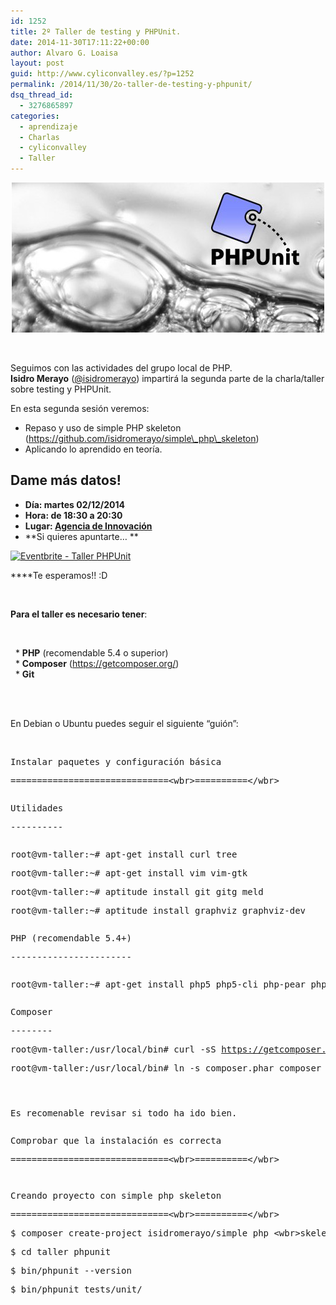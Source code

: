 ```yaml
---
id: 1252
title: 2º Taller de testing y PHPUnit.
date: 2014-11-30T17:11:22+00:00
author: Alvaro G. Loaisa
layout: post
guid: http://www.cyliconvalley.es/?p=1252
permalink: /2014/11/30/2o-taller-de-testing-y-phpunit/
dsq_thread_id:
  - 3276865897
categories:
  - aprendizaje
  - Charlas
  - cyliconvalley
  - Taller
---
```

<div style="text-align: center;">
  <img class="aligncenter size-full wp-image-1232" title="phpunit-post copia" src="/assets/2014/11/phpunit-post-copia.jpg" alt="" width="500" height="240" />
</div>

&nbsp;

<div>
  Seguimos con las actividades del grupo local de PHP.
</div>

<div>
  <strong>Isidro Merayo</strong> (<a href="https://twitter.com/isidromerayo" target="_blank">@isidromerayo</a>) impartirá la segunda parte de la charla/taller sobre testing y PHPUnit.
</div>

En esta segunda sesión veremos:

  * Repaso y uso de simple PHP skeleton (https://github.com/isidromerayo/simple\_php\_skeleton)
  * Aplicando lo aprendido en teoría.

## Dame más datos!

  * **Día: martes 02/12/2014**
  * **Hora: de 18:30 a 20:30**
  * **Lugar: <a href="http://www.valladolidadelante.es/lang/agencia/?refbol=agencia&refsec=agencia_donde-estamos" target="_blank">Agencia de Innovación</a>**
  * **Si quieres apuntarte&#8230; **

<a title="PHPUnit" href="http://www.eventbrite.es/e/entradas-charlataller-phpunit-segunda-sesion-14488460375" target="_blank"><img src="http://www.eventbrite.com/custombutton?eid=3724377714" alt="Eventbrite - Taller PHPUnit" /></a>

****Te esperamos!! :D

&nbsp;

<div>
  <strong>Para el taller es necesario tener</strong>:
</div>

&nbsp;

<div>
    * <strong>PHP</strong> (recomendable 5.4 o superior)
</div>

<div>
    * <strong>Composer</strong> (<a href="https://getcomposer.org/" target="_blank">https://getcomposer.org/</a>)
</div>

<div>
    * <strong>Git</strong>
</div>

<div>
  <strong><br /> </strong>
</div>

&nbsp;

<div>
  En Debian o Ubuntu puedes seguir el siguiente &#8220;guión&#8221;:
</div>

&nbsp;

<div>
</div>

<div>
  <pre>Instalar paquetes y configuración básica</pre>
  
  <pre>==============================&lt;wbr>==========&lt;/wbr></pre>
  
  <pre></pre>
  
  <pre>Utilidades</pre>
  
  <pre>----------</pre>
  
  <pre></pre>
  
  <pre>root@vm-taller:~# apt-get install curl tree</pre>
  
  <pre>root@vm-taller:~# apt-get install vim vim-gtk</pre>
  
  <pre>root@vm-taller:~# aptitude install git gitg meld</pre>
  
  <pre>root@vm-taller:~# aptitude install graphviz graphviz-dev</pre>
  
  <pre></pre>
  
  <pre>PHP (recomendable 5.4+)</pre>
  
  <pre>-----------------------</pre>
  
  <pre></pre>
  
  <pre>root@vm-taller:~# apt-get install php5 php5-cli php-pear php5-mysql php5-sqlite php5-xdebug php5-json php5-curl php5-xsl</pre>
  
  <pre></pre>
  
  <pre>Composer</pre>
  
  <pre>--------</pre>
  
  <pre>root@vm-taller:/usr/local/bin# curl -sS <a href="https://getcomposer.org/installer" target="_blank">https://getcomposer.org/&lt;wbr>installer&lt;/wbr></a> | php</pre>
  
  <pre>root@vm-taller:/usr/local/bin# ln -s composer.phar composer</pre>
  
  <pre></pre>
  
  <pre></pre>
  
  <pre></pre>
  
  <pre>Es recomenable revisar si todo ha ido bien.</pre>
  
  <pre></pre>
  
  <pre>Comprobar que la instalación es correcta</pre>
  
  <pre>==============================&lt;wbr>==========&lt;/wbr></pre>
  
  <pre></pre>
  
  <pre></pre>
  
  <pre>Creando proyecto con simple_php_skeleton</pre>
  
  <pre>==============================&lt;wbr>==========&lt;/wbr></pre>
  
  <pre>$ composer create-project isidromerayo/simple_php_&lt;wbr>skeleton taller_phpunit&lt;/wbr></pre>
  
  <pre>$ cd taller_phpunit</pre>
  
  <pre>$ bin/phpunit --version</pre>
  
  <pre>$ bin/phpunit tests/unit/</pre>
  
  <p>
    &nbsp;
  </p>
</div>
